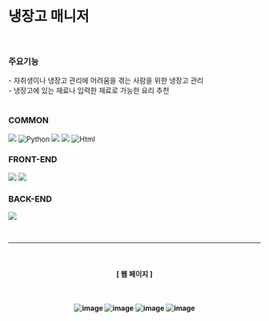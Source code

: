 <h1>냉장고 매니저</h1>

<br>
<h3>주요기능</h3>
- 자취생이나 냉장고 관리에 어려움을 겪는 사람을 위한 냉장고 관리
<br>
- 냉장고에 있는 재료나 입력한 재료로 가능한 요리 추천
<br><br>


<h3>COMMON</h3>
<div align=lfte> 
  <img src="https://img.shields.io/badge/github-181717?style=for-the-badge&logo=github&logoColor=white">
  <img alt="Python" src ="https://img.shields.io/badge/Python-3776AB.svg?&style=for-the-badge&logo=Python&logoColor=white"/>
  <img src="https://img.shields.io/badge/node.js-339933?style=for-the-badge&logo=Node.js&logoColor=white">
  <img src="https://img.shields.io/badge/git-F05032?style=for-the-badge&logo=git&logoColor=white">
  <img alt="Html" src ="https://img.shields.io/badge/Proto.io-161637?style=for-the-badge&logo=proto.io&logoColor=00e5ff"/>
</div>
  
<h3>FRONT-END</h3>
  <div align=lfte> 
    <img src="https://img.shields.io/badge/javascript-F7DF1E?style=for-the-badge&logo=javascript&logoColor=black">
    <img src="https://img.shields.io/badge/react-61DAFB?style=for-the-badge&logo=react&logoColor=black">
  </div>

<h3>BACK-END</h3>
<img src="https://img.shields.io/badge/mysql-4479A1?style=for-the-badge&logo=mysql&logoColor=white">

<br><hr/><br>
<div align=center> 
  <h4>[ 웹 페이지 ]<h4>
  <br>

  ![image](https://user-images.githubusercontent.com/114542716/208694341-bf1d304c-95b5-42e9-a826-fa444f9bd7de.png)
  ![image](https://user-images.githubusercontent.com/114542716/208694503-8dbd7800-458d-4c47-8583-a5a205356d1a.png)
  ![image](https://user-images.githubusercontent.com/114542716/208694545-b866eb12-7230-4687-b9a3-c6d6bf88d016.png)
  ![image](https://user-images.githubusercontent.com/114542716/208694646-b9cdd8f9-7f64-492d-95c5-8161d7d662ed.png)
  
  </div>

